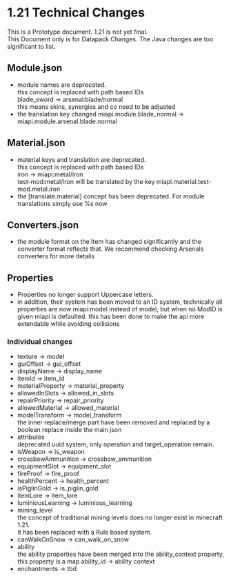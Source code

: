 # 1.21 Technical Changes
This is a Prototype document. 1.21 is not yet final.  
This Document only is for Datapack Changes.
The Java changes are too significant to list.
## Module.json
- module names are deprecated.  
this concept is replaced with path based IDs  
  blade_sword -> arsenal:blade/normal  
  this means skins, synergies and co need to be adjusted
- the translation key changed
miapi.module.blade_normal -> miapi.module.arsenal.blade.normal
## Material.json
- material keys and translation are deprecated.  
  this concept is replaced with path based IDs  
  iron -> miapi:metal/iron  
  test-mod:metal/iron will be translated by the key miapi.material.test-mod.metal.iron
- the [translate.material] concept has been deprecated. For module translations simply use %s now
## Converters.json
- the module format on the Item has changed significantly and the converter format reflects that. We recommend checking Arsenals converters for more details
## Properties
- Properties no longer support Uppercase letters.
- in addition, their system has been moved to an ID system, technically all properties are now miapi:model instead of model, but when no ModID is given miapi is defaulted.
  this has been done to make the api more extendable while avoiding collisions
### Individual changes
- texture -> model
- guiOffset -> gui_offset
- displayName -> display_name
- itemId -> item_id
- materialProperty -> material_property
- allowedInSlots -> allowed_in_slots
- repairPriority -> repair_priority
- allowedMaterial -> allowed_material
- modelTransform -> model_transform   
the inner replace/merge part have been removed and replaced by a boolean replace inside the main json
- attributes  
deprecated uuid system, only operation and target_operation remain.
- isWeapon -> is_weapon
- crossbowAmmunition -> crossbow_ammunition
- equipmentSlot -> equipment_slot
- fireProof -> fire_proof
- healthPercent -> health_percent
- isPiglinGold -> is_piglin_gold
- itemLore -> item_lore
- luminiousLearning -> luminious_learning
- mining_level  
the concept of traditional mining levels does no longer exist in minecraft 1.21.  
It has been replaced with a Rule based system.
- canWalkOnSnow -> can_walk_on_snow
- ability  
  the ability properties have been merged into the ability_context property,  
  this property is a map ability_id -> ability context
- enchantments -> tbd
